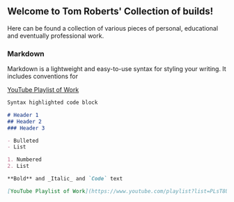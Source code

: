 ## Welcome to Tom Roberts' Collection of builds!

Here can be found a collection of various pieces of personal, educational and eventually professional work. 

### Markdown

Markdown is a lightweight and easy-to-use syntax for styling your writing. It includes conventions for

[YouTube Playlist of Work](https://www.youtube.com/playlist?list=PLsT8UXjJti2k84J1OuAp-ilb48WAyA5gV)

```markdown
Syntax highlighted code block

# Header 1
## Header 2
### Header 3

- Bulleted
- List

1. Numbered
2. List

**Bold** and _Italic_ and `Code` text

[YouTube Playlist of Work](https://www.youtube.com/playlist?list=PLsT8UXjJti2k84J1OuAp-ilb48WAyA5gV) and ![Image](src)
```
